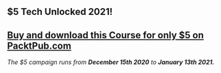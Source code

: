 ## $5 Tech Unlocked 2021!
[Buy and download this Course for only $5 on PacktPub.com](https://www.packtpub.com/product/building-microservices-with-spring/9781789955644)
-----
*The $5 campaign         runs from __December 15th 2020__ to __January 13th 2021.__*

